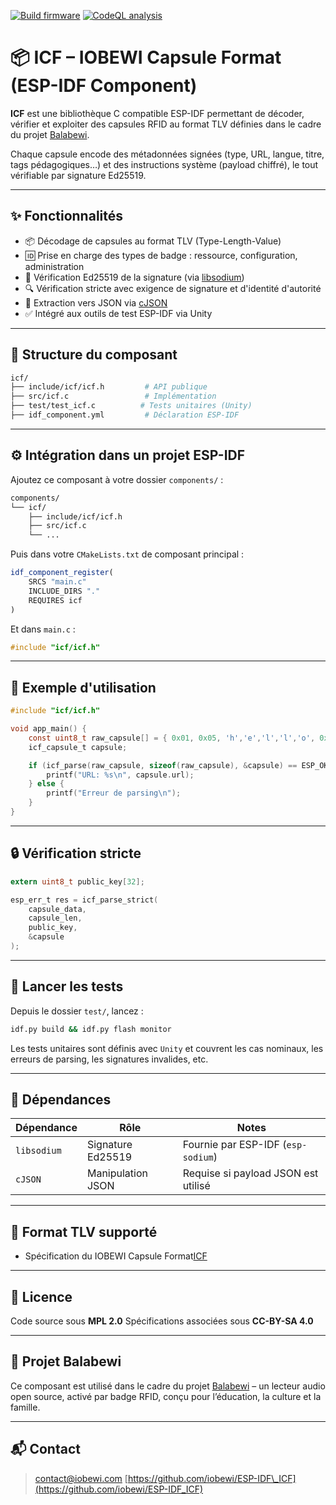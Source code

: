 [![Build firmware](https://github.com/iobewi/ESP-IDF_ICF/actions/workflows/build.yml/badge.svg)](https://github.com/iobewi/ESP-IDF_ICF/actions/workflows/build.yml) 
[![CodeQL analysis](https://github.com/iobewi/ESP-IDF_ICF/actions/workflows/codeql-analysis.yml/badge.svg)](https://github.com/iobewi/ESP-IDF_ICF/actions/workflows/codeql-analysis.yml)  

# 📦 ICF – IOBEWI Capsule Format (ESP-IDF Component)

**ICF** est une bibliothèque C compatible ESP-IDF permettant de décoder, vérifier et exploiter des capsules RFID au format TLV définies dans le cadre du projet [Balabewi](https://www.iobewi.com).

Chaque capsule encode des métadonnées signées (type, URL, langue, titre, tags pédagogiques…) et des instructions système (payload chiffré), le tout vérifiable par signature Ed25519.

---

## ✨ Fonctionnalités

- 📦 Décodage de capsules au format TLV (Type-Length-Value)
- 🆔 Prise en charge des types de badge : ressource, configuration, administration
- 🔐 Vérification Ed25519 de la signature (via [libsodium](https://doc.libsodium.org/))
- 🔍 Vérification stricte avec exigence de signature et d'identité d'autorité
- 📜 Extraction vers JSON via [cJSON](https://github.com/DaveGamble/cJSON)
- ✅ Intégré aux outils de test ESP-IDF via Unity

---

## 📁 Structure du composant

```bash
icf/
├── include/icf/icf.h         # API publique
├── src/icf.c                 # Implémentation
├── test/test_icf.c          # Tests unitaires (Unity)
├── idf_component.yml         # Déclaration ESP-IDF
```

---

## ⚙️ Intégration dans un projet ESP-IDF

Ajoutez ce composant à votre dossier `components/` :

```bash
components/
└── icf/
    ├── include/icf/icf.h
    ├── src/icf.c
    └── ...
```

Puis dans votre `CMakeLists.txt` de composant principal :

```cmake
idf_component_register(
    SRCS "main.c"
    INCLUDE_DIRS "."
    REQUIRES icf
)
```

Et dans `main.c` :

```c
#include "icf/icf.h"
```

---

## 🧪 Exemple d'utilisation

```c
#include "icf/icf.h"

void app_main() {
    const uint8_t raw_capsule[] = { 0x01, 0x05, 'h','e','l','l','o', 0xFF, 0x00 };
    icf_capsule_t capsule;

    if (icf_parse(raw_capsule, sizeof(raw_capsule), &capsule) == ESP_OK) {
        printf("URL: %s\n", capsule.url);
    } else {
        printf("Erreur de parsing\n");
    }
}
```

---

## 🔒 Vérification stricte

```c
extern uint8_t public_key[32];

esp_err_t res = icf_parse_strict(
    capsule_data,
    capsule_len,
    public_key,
    &capsule
);
```

---

## 🧪 Lancer les tests

Depuis le dossier `test/`, lancez :

```bash
idf.py build && idf.py flash monitor
```

Les tests unitaires sont définis avec `Unity` et couvrent les cas nominaux, les erreurs de parsing, les signatures invalides, etc.

---

## 🧰 Dépendances

| Dépendance  | Rôle              | Notes                               |
| ----------- | ----------------- | ----------------------------------- |
| `libsodium` | Signature Ed25519 | Fournie par ESP-IDF (`esp-sodium`)  |
| `cJSON`     | Manipulation JSON | Requise si payload JSON est utilisé |

---

## 📖 Format TLV supporté

- Spécification du IOBEWI Capsule Format[ICF](https://github.com/iobewi/icf/blob/main/doc/SPEC-ICF.md)


---

## 📜 Licence

Code source sous **MPL 2.0**
Spécifications associées sous **CC-BY-SA 4.0**

---

## 🤝 Projet Balabewi

Ce composant est utilisé dans le cadre du projet [Balabewi](https://www.iobewi.com) – un lecteur audio open source, activé par badge RFID, conçu pour l’éducation, la culture et la famille.

---

## 📬 Contact

> [contact@iobewi.com](mailto:contact@iobewi.com)
> [https://github.com/iobewi/ESP-IDF\_ICF](https://github.com/iobewi/ESP-IDF_ICF)
